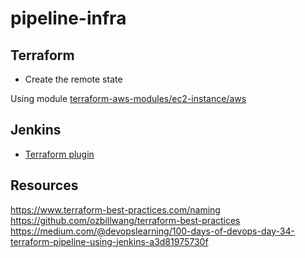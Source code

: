 # pipeline-infra

## Terraform

- Create the remote state

Using module [terraform-aws-modules/ec2-instance/aws](https://github.com/terraform-aws-modules/terraform-aws-ec2-instance)

## Jenkins

- [Terraform plugin](https://plugins.jenkins.io/terraform/)

## Resources

https://www.terraform-best-practices.com/naming
https://github.com/ozbillwang/terraform-best-practices
https://medium.com/@devopslearning/100-days-of-devops-day-34-terraform-pipeline-using-jenkins-a3d81975730f
